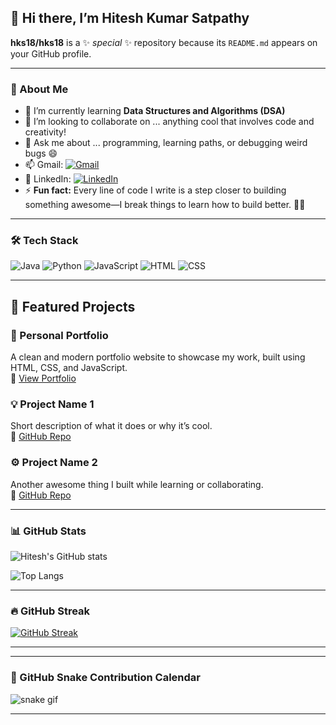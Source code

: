 ## 👋 Hi there, I’m Hitesh Kumar Satpathy

**hks18/hks18** is a ✨ _special_ ✨ repository because its `README.md` appears on your GitHub profile.

---

### 🚀 About Me

- 🌱 I’m currently learning **Data Structures and Algorithms (DSA)**
- 👯 I’m looking to collaborate on ... anything cool that involves code and creativity!
- 💬 Ask me about ... programming, learning paths, or debugging weird bugs 😄
- 📫 Gmail: [![Gmail](https://img.shields.io/badge/-hiteshkumarr356@gmail.com-c14438?style=flat&logo=Gmail&logoColor=white)](mailto:hiteshkumarr356@gmail.com)
- 🔗 LinkedIn: [![LinkedIn](https://img.shields.io/badge/-Hitesh%20Kumar%20Satpathy-blue?style=flat&logo=Linkedin&logoColor=white)](https://www.linkedin.com/in/hitesh-kumar-satpathy-46922a35b)  
- ⚡ **Fun fact:** Every line of code I write is a step closer to building something awesome—I break things to learn how to build better. 🔧💡

---

### 🛠️ Tech Stack

![Java](https://img.shields.io/badge/-Java-007396?style=flat&logo=java)
![Python](https://img.shields.io/badge/-Python-3776AB?style=flat&logo=python)
![JavaScript](https://img.shields.io/badge/-JavaScript-F7DF1E?style=flat&logo=javascript&logoColor=black)
![HTML](https://img.shields.io/badge/-HTML5-E34F26?style=flat&logo=html5&logoColor=white)
![CSS](https://img.shields.io/badge/-CSS3-1572B6?style=flat&logo=css3)

---

## 🌟 Featured Projects

### 📘 Personal Portfolio  
A clean and modern portfolio website to showcase my work, built using HTML, CSS, and JavaScript.  
🔗 [View Portfolio](https://your-portfolio-link.com)

### 💡 Project Name 1  
Short description of what it does or why it’s cool.  
🔗 [GitHub Repo](https://github.com/hks18/your-project)

### ⚙️ Project Name 2  
Another awesome thing I built while learning or collaborating.  
🔗 [GitHub Repo](https://github.com/hks18/your-other-project)

---

### 📊 GitHub Stats

![Hitesh's GitHub stats](https://github-readme-stats.vercel.app/api?username=hks18&show_icons=true&theme=tokyonight)

![Top Langs](https://github-readme-stats.vercel.app/api/top-langs/?username=hks18&layout=compact&theme=tokyonight)

---

### 🔥 GitHub Streak

[![GitHub Streak](https://streak-stats.demolab.com?user=hks18&theme=tokyonight&border_radius=5)](https://git.io/streak-stats)

---

---

### 📅 GitHub Snake Contribution Calendar

![snake gif](https://github.com/hks18/hks18/blob/output/github-contribution-grid-snake.svg)

---

